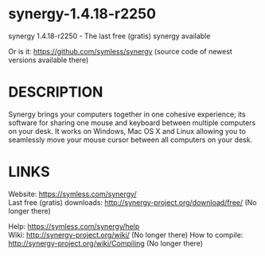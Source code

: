 ﻿synergy-1.4.18-r2250
====================

synergy 1.4.18-r2250 - The last free (gratis) synergy available

Or is it: <https://github.com/symless/synergy> (source code of newest versions
available there)

DESCRIPTION
===========

Synergy brings your computers together in one cohesive experience; its software
for sharing one mouse and keyboard between multiple computers on your desk. It
works on Windows, Mac OS X and Linux allowing you to seamlessly move your mouse
cursor between all computers on your desk.

LINKS
=====

Website: <https://symless.com/synergy/>  
Last free (gratis) downloads: http://synergy-project.org/download/free/ (No longer there)

Help: <https://symless.com/synergy/help>  
Wiki: http://synergy-project.org/wiki/ (No longer there)
How to compile: http://synergy-project.org/wiki/Compiling (No longer there)
